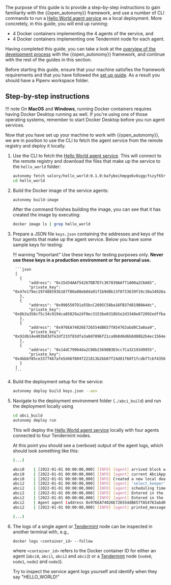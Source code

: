 The purpose of this guide is to provide a step-by-step instructions to gain familiarity with the {{open_autonomy}} framework, and use a number of CLI commands to run a [Hello World agent service](../demos/hello_world_demo.md) as a local deployment. More concretely, in this guide, you will end up running:

  - 4 Docker containers implementing the 4 agents of the service, and
  - 4 Docker containers implementing one Tendermint node for each agent.

Having completed this guide, you can take a look at the [overview of the development process](./overview_of_the_development_process.md) with the {{open_autonomy}} framework, and continue with the rest of the guides in this section.

Before starting this guide, ensure that your machine satisfies the framework requirements and that you have followed the [set up guide](./set_up.md). As a result you should have a Pipenv workspace folder.

## Step-by-step instructions

!!! note
    On **MacOS** and **Windows**, running Docker containers requires having Docker Desktop running as well. If you're using one of those operating systems, remember to start Docker Desktop
    before you run agent services.

Now that you have set up your machine to work with {{open_autonomy}}, we are in position to use the CLI to fetch the agent service from the remote registry and deploy it locally.

1. Use the CLI to fetch the [Hello World agent service](../demos/hello_world_demo.md). This will connect to the remote registry and download the files that make up the service to the `hello_world` folder:
    ```bash
    autonomy fetch valory/hello_world:0.1.0:bafybeihmpge6v6sggcfszyf65rsegtiazq57m2ehmivyxinafpokfa7wuy --service
    cd hello_world
    ```

2. Build the Docker image of the service agents:
    ```bash
    autonomy build-image
    ```
    After the command finishes building the image, you can see that it has created the image by executing:
    ```bash
    docker image ls | grep hello_world
    ```

3. Prepare a JSON file `keys.json` containing the addresses and keys of the four agents that make up the agent service. Below you have some sample keys for testing:

    !!! warning "Important"
        Use these keys for testing purposes only. **Never use these keys in a production environment or for personal use.**

        ```json
        [
          {
              "address": "0x15d34AAf54267DB7D7c367839AAf71A00a2C6A65",
              "private_key": "0x47e179ec197488593b187f80a00eb0da91f1b9d0b13f8733639f19c30a34926a"
          },
          {
              "address": "0x9965507D1a55bcC2695C58ba16FB37d819B0A4dc",
              "private_key": "0x8b3a350cf5c34c9194ca85829a2df0ec3153be0318b5e2d3348e872092edffba"
          },
          {
              "address": "0x976EA74026E726554dB657fA54763abd0C3a0aa9",
              "private_key": "0x92db14e403b83dfe3df233f83dfa3a0d7096f21ca9b0d6d6b8d88b2b4ec1564e"
          },
          {
              "address": "0x14dC79964da2C08b23698B3D3cc7Ca32193d9955",
              "private_key": "0x4bbbf85ce3377467afe5d46f804f221813b2bb87f24d81f60f1fcdbf7cbf4356"
          }
        ]
        ```

4. Build the deployment setup for the service:
    ```bash
    autonomy deploy build keys.json --aev
    ```

5. Navigate to the deployment environment folder (`./abci_build`) and run the deployment locally using
    ```bash
    cd abci_build
    autonomy deploy run
    ```

    This will deploy the [Hello World agent service](../demos/hello_world_demo.md) locally with four agents connected to four Tendermint nodes.

    At this point you should see a (verbose) output of the agent logs, which should look something like this:
    ```bash
    (...)

    abci0    | [2022-01-01 00:00:00,000] [INFO] [agent] arrived block with timestamp: 2022-00-00 00:00:00.000000
    abci0    | [2022-01-01 00:00:00,000] [INFO] [agent] current AbciApp time: 2022-00-00 00:00:00.000000
    abci0    | [2022-01-01 00:00:00,000] [INFO] Created a new local deadline for the next `begin_block` request from the Tendermint node: 2022-00-00 00:00:00.000000
    abci2    | [2022-01-01 00:00:00,000] [INFO] [agent] 'select_keeper' round is done with event: Event.DONE
    abci2    | [2022-01-01 00:00:00,000] [INFO] [agent] scheduling timeout of 30.0 seconds for event Event.ROUND_TIMEOUT with deadline 2022-00-00 00:00:00.000000
    abci2    | [2022-01-01 00:00:00,000] [INFO] [agent] Entered in the 'print_message' round for period 2
    abci2    | [2022-01-01 00:00:00,000] [INFO] [agent] Entered in the 'print_message' behaviour
    abci2    | Agent agent (address 0x976EA74026E726554dB657fA54763abd0C3a0aa9) in period 2 says: HELLO_WORLD!
    abci2    | [2022-01-01 00:00:00,000] [INFO] [agent] printed_message=Agent agent (address 0x976EA74026E726554dB657fA54763abd0C3a0aa9) in period 2 says: HELLO_WORLD!

    (...)
    ```

6. The logs of a single agent or [Tendermint](https://tendermint.com/) node can be inspected in another terminal with, e.g.,
    ```bash
    docker logs <container_id> --follow
    ```
    where `<container_id>` refers to the Docker container ID for either an agent
    (`abci0`, `abci1`, `abci2` and `abci3`) or a [Tendermint](https://tendermint.com/) node (`node0`, `node1`, `node2` and `node3`).

    Try to inspect the service agent logs yourself and identify when they say "HELLO_WORLD!"
